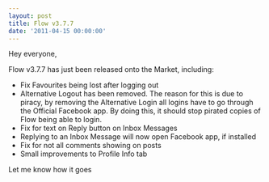 ```yaml
---
layout: post
title: Flow v3.7.7
date: '2011-04-15 00:00:00'
---
```


Hey everyone,

Flow v3.7.7 has just been released onto the Market, including:

*   Fix Favourites being lost after logging out
*   Alternative Logout has been removed. The reason for this is due to piracy, by removing the Alternative Login all logins have to go through the Official Facebook app. By doing this, it should stop pirated copies of Flow being able to login.
*   Fix for text on Reply button on Inbox Messages
*   Replying to an Inbox Message will now open Facebook app, if installed
*   Fix for not all comments showing on posts
*   Small improvements to Profile Info tab

Let me know how it goes
